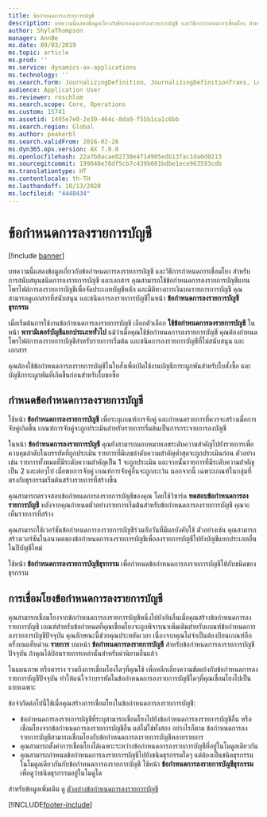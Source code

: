 ```yaml
---
title: ข้อกำหนดการลงรายการบัญชี
description: บทความนี้แสดงข้อมูลเกี่ยวกับข้อกำหนดการลงรายการบัญชี และวิธีการกำหนดการเชื่อมโยง สำหรับการสนับสนุนชนิดการลงรายการบัญชี และเอกสาร คุณสามารถใช้ข้อกำหนดการลงรายการบัญชีแทนโพรไฟล์การลงรายการบัญชีเพื่อจัดประเภทบัญชีหลัก และมิติทางการเงินบนรายการการบัญชี
author: ShylaThompson
manager: AnnBe
ms.date: 09/03/2019
ms.topic: article
ms.prod: ''
ms.service: dynamics-ax-applications
ms.technology: ''
ms.search.form: JournalizingDefinition, JournalizingDefinitionTrans, LedgerParameters
audience: Application User
ms.reviewer: roschlom
ms.search.scope: Core, Operations
ms.custom: 15741
ms.assetid: 1495e7e0-2e39-464c-8da9-f55b1ca1c6bb
ms.search.region: Global
ms.author: peakerbl
ms.search.validFrom: 2016-02-28
ms.dyn365.ops.version: AX 7.0.0
ms.openlocfilehash: 22a7b0acae02738e4f14905edb13fac1da0d0213
ms.sourcegitcommit: 199848e78df5cb7c439b001bdbe1ece963593cdb
ms.translationtype: HT
ms.contentlocale: th-TH
ms.lasthandoff: 10/13/2020
ms.locfileid: "4448434"
---
```

# <a name="posting-definitions"></a>ข้อกำหนดการลงรายการบัญชี

[!include [banner](../includes/banner.md)]

บทความนี้แสดงข้อมูลเกี่ยวกับข้อกำหนดการลงรายการบัญชี และวิธีการกำหนดการเชื่อมโยง
สำหรับการสนับสนุนชนิดการลงรายการบัญชี และเอกสาร คุณสามารถใช้ข้อกำหนดการลงรายการบัญชีแทนโพรไฟล์การลงรายการบัญชีเพื่อจัดประเภทบัญชีหลัก และมิติทางการเงินบนรายการการบัญชี คุณสามารถดูเอกสารที่สนับสนุน และชนิดการลงรายการบัญชีในหน้า **ข้อกำหนดการลงรายการบัญชีธุรกรรม** 

เมื่อเริ่มต้นการใช้งานข้อกำหนดการลงรายการบัญชี เลือกตัวเลือก **ใช้ข้อกำหนดการลงรายการบัญชี** ในหน้า **พารามิเตอร์บัญชีแยกประเภททั่วไป** แม้ว่าเมื่อคุณใช้ข้อกำหนดการลงรายการบัญชี คุณต้องกำหนดโพรไฟล์การลงรายการบัญชีสำหรับรายการเริ่มต้น และชนิดการลงรายการบัญชีที่ไม่สนับสนุน และเอกสาร 

คุณต้องใช้ข้อกำหนดการลงรายการบัญชีในใบสั่งเพื่อเปิดใช้งานบัญชีภาระผูกพันสำหรับใบสั่งซื้อ และบัญชีภาระผูกพันที่เกิดขึ้นก่อนสำหรับใบขอซื้อ

## <a name="defining-posting-definitions"></a>กำหนดข้อกำหนดการลงรายการบัญชี
ใช้หน้า **ข้อกำหนดการลงรายการบัญชี** เพื่อระบุเกณฑ์การจับคู่ และกำหนดรายการที่ควรจะสร้างเมื่อการจับคู่เกิดขึ้น เกณฑ์การจับคู่จะถูกประเมินสำหรับรายการเริ่มต้นเป็นการกระจายการลงบัญชี 

ในหน้า **ข้อกำหนดการลงรายการบัญชี** คุณยังสามารถมอบหมายเลขระดับความสำคัญไปยังรายการเพื่อควบคุมลำดับในบรรทัดที่ถูกประเมิน รายการที่มีเลขลำดับความสำคัญต่ำสุดจะถูกประเมินก่อน ตัวอย่างเช่น รายการทั้งหมดที่มีระดับความสำคัญเป็น 1 จะถูกประเมิน และจากนั้นรายการที่มีระดับความสำคัญเป็น 2 และต่อๆไป เมื่อพบการจับคู่ เกณฑ์การจับคู่อื่นจะถูกละเว้น นอกจากนี้ เฉพาะเกณฑ์ในกลุ่มที่ตรงกับธุรกรรมเริ่มต้นสร้างรายการที่สร้างขึ้น 

คุณสามารถตรวจสอบข้อกำหนดการลงรายการบัญชีของคุณ โดยใช้วิซาร์ด **ทดสอบข้อกำหนดการลงรายการบัญชี** หลังจากคุณกำหนดตัวอย่างรายการเริ่มต้นสำหรับข้อกำหนดการลงรายการบัญชี คุณจะเห็นรายการที่สร้าง 

คุณสามารถใช้เวอร์ชันข้อกำหนดการลงรายการบัญชีร่วมกับวันที่มีผลบังคับใช้ ตัวอย่างเช่น คุณสามารถสร้างเวอร์ชันในอนาคตของข้อกำหนดการลงรายการบัญชีเพื่อลงรายการบัญชีไปยังบัญชีแยกประเภทอื่นในปีบัญชีใหม่ 

ใช้หน้า **ข้อกำหนดการลงรายการบัญชีธุรกรรม** เพื่อกำหนดข้อกำหนดการลงรายการบัญชีให้กับชนิดของธุรกรรม

## <a name="linking-posting-definitions"></a>การเชื่อมโยงข้อกำหนดการลงรายการบัญชี
คุณสามารถเชื่อมโยงจากข้อกำหนดการลงรายการบัญชีหนึ่งไปยังอันอื่นเมื่อคุณสร้างข้อกำหนดการลงรายการบัญชี เกณฑ์สำหรับข้อกำหนดที่คุณเชื่อมโยงจะถูกพิจารณาเพิ่มเติมสำหรับเกณฑ์ข้อกำหนดการลงรายการบัญชีปัจจุบัน คุณลักษณะนี้ช่วยคุณประหยัดเวลา เนื่องจากคุณไม่จำเป็นต้องป้อนเกณฑ์อีกครั้งบนแท็บด่วน **รายการ** บนหน้า **ข้อกำหนดการลงรายการบัญชี** สำหรับข้อกำหนดการลงรายการบัญชีปัจจุบัน ถ้าคุณได้ป้อนรายการเหล่านั้นสำหรับคำนิยามอื่นแล้ว 

ในแผนภาพ หรือตาราง รวมถึงการเชื่อมโยงใดๆที่คุณใช้ เพื่อหลีกเลี่ยงความขัดแย้งกับข้อกำหนดการลงรายการบัญชีปัจจุบัน ทำให้แน่ใจว่าบรรทัดในข้อกำหนดการลงรายการบัญชีใดๆที่คุณเชื่อมโยงไปเป็นแบบเฉพาะ 

ข้อจำกัดต่อไปนี้ใช้เมื่อคุณสร้างการเชื่อมโยงในข้อกำหนดการลงรายการบัญชี:

-   ข้อกำหนดการลงรายการบัญชีที่ระบุสามารถเชื่อมโยงไปยังข้อกำหนดการลงรายการบัญชีอื่น หรือเชื่อมโยงจากข้อกำหนดการลงรายการบัญชีอื่น แต่ไม่ใช่ทั้งสอง อย่างไรก็ตาม ข้อกำหนดการลงรายการบัญชีสามารถเชื่อมโยงกับข้อกำหนดการลงรายการบัญชีหลายรายการ
-   คุณสามารถตั้งค่าการเชื่อมโยงได้เฉพาะระหว่างข้อกำหนดการลงรายการบัญชีที่อยู่ในโมดูลเดียวกัน
-   คุณสามารถกำหนดข้อกำหนดการลงรายการบัญชีไปยังชนิดธุรกรรมใดๆ แต่ต้องเป็นชนิดธุรกรรมในโมดูลเดียวกันกับข้อกำหนดการลงรายการบัญชี ใช้หน้า **ข้อกำหนดการลงรายการบัญชีธุรกรรม** เพื่อดูว่าชนิดธุรกรรมอยู่ในโมดูใด


สำหรับข้อมูลเพิ่มเติม ดู [ตัวอย่างข้อกำหนดการลงรายการบัญชี](example-posting-definitions.md) 




[!INCLUDE[footer-include](../../includes/footer-banner.md)]